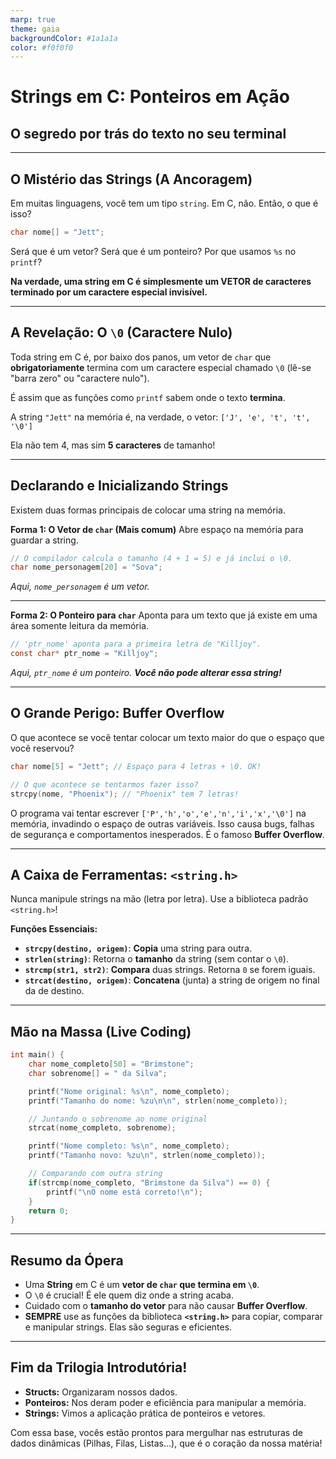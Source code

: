```yaml
---
marp: true
theme: gaia
backgroundColor: #1a1a1a
color: #f0f0f0
---
```


# **Strings em C: Ponteiros em Ação**
## O segredo por trás do texto no seu terminal

---

## **O Mistério das Strings (A Ancoragem)**

Em muitas linguagens, você tem um tipo `string`. Em C, não. Então, o que é isso?

```c
char nome[] = "Jett";
```

Será que é um vetor? Será que é um ponteiro? Por que usamos `%s` no `printf`?

**Na verdade, uma string em C é simplesmente um VETOR de caracteres terminado por um caractere especial invisível.**

---

## **A Revelação: O `\0` (Caractere Nulo)**

Toda string em C é, por baixo dos panos, um vetor de `char` que **obrigatoriamente** termina com um caractere especial chamado `\0` (lê-se "barra zero" ou "caractere nulo").

É assim que as funções como `printf` sabem onde o texto **termina**.

A string `"Jett"` na memória é, na verdade, o vetor:
`['J', 'e', 't', 't', '\0']`

Ela não tem 4, mas sim **5 caracteres** de tamanho!

---

## **Declarando e Inicializando Strings**

Existem duas formas principais de colocar uma string na memória.

**Forma 1: O Vetor de `char` (Mais comum)**
Abre espaço na memória para guardar a string.

```c
// O compilador calcula o tamanho (4 + 1 = 5) e já inclui o \0.
char nome_personagem[20] = "Sova"; 
```
*Aqui, `nome_personagem` é um vetor.*

---
**Forma 2: O Ponteiro para `char`**
Aponta para um texto que já existe em uma área somente leitura da memória.

```c
// 'ptr_nome' aponta para a primeira letra de "Killjoy".
const char* ptr_nome = "Killjoy";
```
*Aqui, `ptr_nome` é um ponteiro. **Você não pode alterar essa string!***

---

## **O Grande Perigo: Buffer Overflow**

O que acontece se você tentar colocar um texto maior do que o espaço que você reservou?

```c
char nome[5] = "Jett"; // Espaço para 4 letras + \0. OK!

// O que acontece se tentarmos fazer isso?
strcpy(nome, "Phoenix"); // "Phoenix" tem 7 letras!
```

O programa vai tentar escrever `['P','h','o','e','n','i','x','\0']` na memória, invadindo o espaço de outras variáveis. Isso causa bugs, falhas de segurança e comportamentos inesperados. É o famoso **Buffer Overflow**.

---

## **A Caixa de Ferramentas: `<string.h>`**

Nunca manipule strings na mão (letra por letra). Use a biblioteca padrão `<string.h>`!

**Funções Essenciais:**

- **`strcpy(destino, origem)`**: **Copia** uma string para outra.
- **`strlen(string)`**: Retorna o **tamanho** da string (sem contar o `\0`).
- **`strcmp(str1, str2)`**: **Compara** duas strings. Retorna `0` se forem iguais.
- **`strcat(destino, origem)`**: **Concatena** (junta) a string de origem no final da de destino.

---

## **Mão na Massa (Live Coding)**
```c
int main() {
    char nome_completo[50] = "Brimstone";
    char sobrenome[] = " da Silva";

    printf("Nome original: %s\n", nome_completo);
    printf("Tamanho do nome: %zu\n\n", strlen(nome_completo));

    // Juntando o sobrenome ao nome original
    strcat(nome_completo, sobrenome);

    printf("Nome completo: %s\n", nome_completo);
    printf("Tamanho novo: %zu\n", strlen(nome_completo));

    // Comparando com outra string
    if(strcmp(nome_completo, "Brimstone da Silva") == 0) {
        printf("\nO nome está correto!\n");
    }
    return 0;
}
```
---

## **Resumo da Ópera**

- Uma **String** em C é um **vetor de `char` que termina em `\0`**.
- O `\0` é crucial! É ele quem diz onde a string acaba.
- Cuidado com o **tamanho do vetor** para não causar **Buffer Overflow**.
- **SEMPRE** use as funções da biblioteca **`<string.h>`** para copiar, comparar e manipular strings. Elas são seguras e eficientes.

---

## **Fim da Trilogia Introdutória!**

- **Structs:** Organizaram nossos dados.
- **Ponteiros:** Nos deram poder e eficiência para manipular a memória.
- **Strings:** Vimos a aplicação prática de ponteiros e vetores.

Com essa base, vocês estão prontos para mergulhar nas estruturas de dados dinâmicas (Pilhas, Filas, Listas...), que é o coração da nossa matéria!
